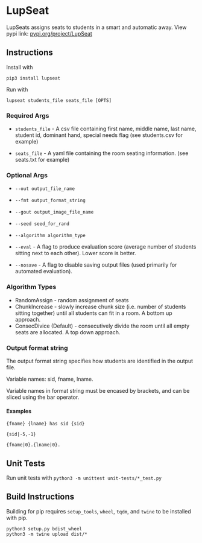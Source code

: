 # LupSeat
LupSeats assigns seats to students in a smart and automatic away.
View pypi link: [pypi.org/project/LupSeat](https://pypi.org/project/LupSeat/)

## Instructions
Install with
```
pip3 install lupseat
```

Run with 
```
lupseat students_file seats_file [OPTS]
```

### Required Args
* `students_file` - A csv file containing first name, middle name, last name, student id, dominant hand, special needs flag (see students.csv for example)

* `seats_file` - A yaml file containing the room seating information. (see seats.txt for example)

### Optional Args

* `--out output_file_name`

* `--fmt output_format_string`

* `--gout output_image_file_name`

* `--seed seed_for_rand`

* `--algorithm algorithm_type`

* `--eval` - A flag to produce evaluation score (average number of students sitting next to each other). Lower score is better.

* `--nosave` - A flag to disable saving output files (used primarily for automated evaluation).

### Algorithm Types
* RandomAssign - random assignment of seats
* ChunkIncrease - slowly increase chunk size (i.e. number of students sitting together) until all students can fit in a room. A bottom up approach.
* ConsecDivice (Default) - consecutively divide the room until all empty seats are allocated. A top down approach.

### Output format string
The output format string specifies how students are identified in the output file.

Variable names: sid, fname, lname.

Variable names in format string must be encased by brackets, and can be sliced using the bar operator.

#### Examples
`{fname} {lname} has sid {sid}`

`{sid|-5,-1}`

`{fname|0}.{lname|0}.`

## Unit Tests
Run unit tests with `python3 -m unittest unit-tests/*_test.py`

## Build Instructions
Building for pip requires `setup_tools`, `wheel`, `tqdm`, and `twine` to be installed with pip.
```
python3 setup.py bdist_wheel
python3 -m twine upload dist/*
```


